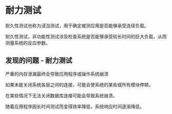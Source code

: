 # 耐力测试

耐久性测试也称为浸泡测试，用于确定被测应用是否能够承受连续负载。

耐久性测试，非功能性测试涉及检查系统是否能够承受较长时间的巨大负载，从而测量系统的反应参数。

## 发现的问题 - 耐力测试

严重的内存泄漏最终会导致应用程序或操作系统崩溃

如果未能关闭系统各层之间的连接，可能会使系统的某些或所有模块停顿。

在某些情况下无法关闭数据库连接可能会导致系统崩溃。

随着应用程序因长时间测试而变得效率降低，系统响应时间逐渐降低。
